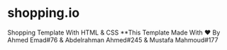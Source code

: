 # shopping.io
Shopping Template With HTML &amp; CSS
**This Template Made With ♥ By Ahmed Emad#76 & Abdelrahman Ahmed#245 & Mustafa Mahmoud#177
